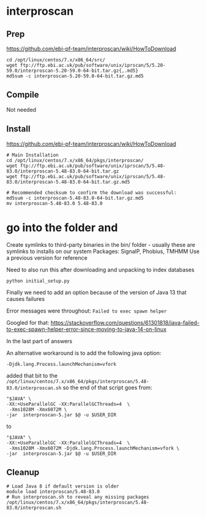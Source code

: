 # interproscan

## Prep
https://github.com/ebi-pf-team/interproscan/wiki/HowToDownload
```
cd /opt/linux/centos/7.x/x86_64/src/
wget ftp://ftp.ebi.ac.uk/pub/software/unix/iprscan/5/5.20-59.0/interproscan-5.20-59.0-64-bit.tar.gz{,.md5}
md5sum -c interproscan-5.20-59.0-64-bit.tar.gz.md5
```

## Compile
Not needed

## Install
https://github.com/ebi-pf-team/interproscan/wiki/HowToDownload
```
# Main Installation
cd /opt/linux/centos/7.x/x86_64/pkgs/interproscan/
wget ftp://ftp.ebi.ac.uk/pub/software/unix/iprscan/5/5.48-83.0/interproscan-5.48-83.0-64-bit.tar.gz
wget ftp://ftp.ebi.ac.uk/pub/software/unix/iprscan/5/5.48-83.0/interproscan-5.48-83.0-64-bit.tar.gz.md5

# Recommended checksum to confirm the download was successful:
md5sum -c interproscan-5.48-83.0-64-bit.tar.gz.md5
mv interproscan-5.48-83.0 5.48-83.0
```

# go into the folder and 
Create symlinks to third-party binaries in the bin/ folder - usually these are symlinks to installs on our system
Packages: SignalP, Phobius, TMHMM
Use a previous version for reference


Need to also run this after downloading and unpacking to index databases
```
python initial_setup.py
```

Finally we need to add an option because of the version of Java 13 that causes failures

Error messages were throughout:
```Failed to exec spawn helper```

Googled for that:
https://stackoverflow.com/questions/61301818/java-failed-to-exec-spawn-helper-error-since-moving-to-java-14-on-linux

In the last part of answers

An alternative workaround is to add the following java option:
```
-Djdk.lang.Process.launchMechanism=vfork
```

added that bit to the `/opt/linux/centos/7.x/x86_64/pkgs/interproscan/5.48-83.0/interproscan.sh`
so the end of that script goes from:
```
"$JAVA" \
-XX:+UseParallelGC -XX:ParallelGCThreads=4  \
 -Xms1028M -Xmx6072M \
-jar  interproscan-5.jar $@ -u $USER_DIR
```
to
```
"$JAVA" \
-XX:+UseParallelGC -XX:ParallelGCThreads=4  \
 -Xms1028M -Xmx6072M -Djdk.lang.Process.launchMechanism=vfork \
-jar  interproscan-5.jar $@ -u $USER_DIR
```

## Cleanup
```
# Load Java 8 if default version is older
module load interproscan/5.48-83.0
# Run interproscan.sh to reveal any missing packages
/opt/linux/centos/7.x/x86_64/pkgs/interproscan/5.48-83.0/interproscan.sh
```

